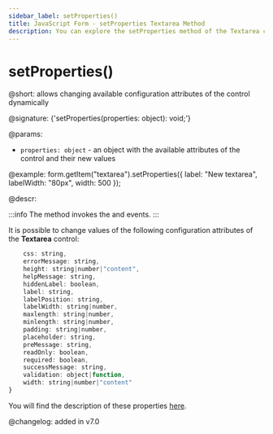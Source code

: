 ```yaml
---
sidebar_label: setProperties()
title: JavaScript Form - setProperties Textarea Method 
description: You can explore the setProperties method of the Textarea control of Form in the documentation of the DHTMLX JavaScript UI library. Browse developer guides and API reference, try out code examples and live demos, and download a free 30-day evaluation version of DHTMLX Suite.
---
```


# setProperties()

@short: allows changing available configuration attributes of the control dynamically

@signature: {'setProperties(properties: object): void;'}

@params:
- `properties: object` - an object with the available attributes of the control and their new values

@example:
form.getItem("textarea").setProperties({
    label: "New textarea", 
    labelWidth: "80px",
    width: 500
});

@descr:

:::info
The method invokes the [](form/api/textarea/textarea_afterchangeproperties_event.md) and [](form/api/textarea/textarea_beforechangeproperties_event.md) events.
:::

It is possible to change values of the following configuration attributes of the **Textarea** control:

```javascript
	css: string,
	errorMessage: string,
	height: string|number|"content",
	helpMessage: string,
	hiddenLabel: boolean,
	label: string,
	labelPosition: string,
	labelWidth: string|number,
	maxlength: string|number,
	minlength: string|number,
	padding: string|number,
	placeholder: string,
	preMessage: string,
	readOnly: boolean,
	required: boolean,
	successMessage: string,
	validation: object|function,
	width: string|number|"content"
}
```

You will find the description of these properties [here](form/api/textarea/api_textarea_properties.md).

@changelog: added in v7.0
